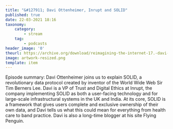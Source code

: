 ```yaml
---
title: "&#127911; Davi Ottenheimer, Inrupt and SOLID"
published: true
date: 22-03-2021 18:16
taxonomy:
    category:
        - stream
    tag:
        - podcasts
header_image: '0'
theurl: https://archive.org/download/reimagining-the-internet-17.-davi-ottenheimer-inrupt-and-solid/Reimagining%20the%20Internet%2017.%20Davi%20Ottenheimer%2C%20Inrupt%20and%20SOLID.mp3
image: artwork-resized.png
template: item
--- 
```

Episode summary: Davi Ottenheimer joins us to explain SOLID, a revolutionary data protocol created by inventor of the World Wide Web Sir Tim Berners Lee. Davi is a VP of Trust and Digital Ethics at Inrupt, the company implementing SOLID as both a user-facing technology and for large-scale infrastructural systems in the UK and India. At its core, SOLID is a framework that gives users complete and exclusive ownership of their own data, and Davi tells us what this could mean for everything from health care to band practice. Davi is also a long-time blogger at his site Flying Penguin.
